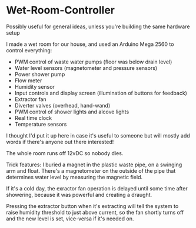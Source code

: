 # Wet-Room-Controller
Possibly useful for general ideas, unless you're building the same hardware setup

I made a wet room for our house, and used an Arduino Mega 2560 to control everything:

* PWM control of waste water pumps (floor was below drain level)
* Water level sensors (magnetometer and pressure sensors)
* Power shower pump
* Flow meter
* Humidity sensor
* Input controls and display screen (illumination of buttons for feedback)
* Extractor fan
* Diverter valves (overhead, hand-wand)
* PWM control of shower lights and alcove lights
* Real time clock
* Temperature sensors

I thought I'd put it up here in case it's useful to someone but will mostly add words if there's anyone out there interested!

The whole room runs off 12vDC so nobody dies.

Trick features:
I buried a magnet in the plastic waste pipe, on a swinging arm and float. There's a magnetometer on the outside of the pipe that determines 
water level by measuring the magnetic field.

If it's a cold day, the exractor fan operation is delayed until some time after showering, because it was powerful and creating a draught.

Pressing the extractor button when it's extracting will tell the system to raise humidity threshold to just above current, so the fan shortly 
turns off and the new level is set, vice-versa if it's needed on.
